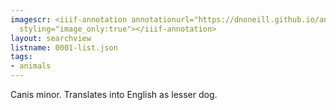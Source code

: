```yaml
---
imagescr: <iiif-annotation annotationurl="https://dnoneill.github.io/annotate/annotations/0001-011.json"
  styling="image_only:true"></iiif-annotation>
layout: searchview
listname: 0001-list.json
tags:
- animals
---
```

Canis minor. Translates into English as lesser dog.